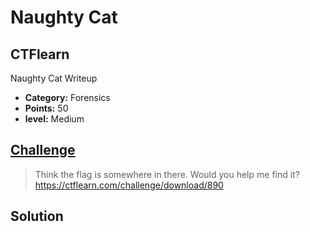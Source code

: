 # Naughty Cat 
## CTFlearn
Naughty Cat Writeup

* **Category:** Forensics
* **Points:** 50
* **level:** Medium

## [Challenge](https://ctflearn.com/challenge/890)

> Think the flag is somewhere in there. Would you help me find it?\
> https://ctflearn.com/challenge/download/890

## Solution

